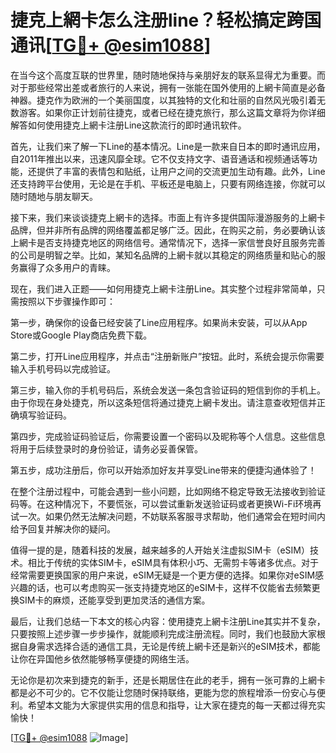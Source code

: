 # 捷克上網卡怎么注册line？轻松搞定跨国通讯[[TG💪+ @esim1088](https://t.me/s/esim1088)]

在当今这个高度互联的世界里，随时随地保持与亲朋好友的联系显得尤为重要。而对于那些经常出差或者旅行的人来说，拥有一张能在国外使用的上網卡简直是必备神器。捷克作为欧洲的一个美丽国度，以其独特的文化和壮丽的自然风光吸引着无数游客。如果你正计划前往捷克，或者已经在捷克旅行，那么这篇文章将为你详细解答如何使用捷克上網卡注册Line这款流行的即时通讯软件。

首先，让我们来了解一下Line的基本情况。Line是一款来自日本的即时通讯应用，自2011年推出以来，迅速风靡全球。它不仅支持文字、语音通话和视频通话等功能，还提供了丰富的表情包和贴纸，让用户之间的交流更加生动有趣。此外，Line还支持跨平台使用，无论是在手机、平板还是电脑上，只要有网络连接，你就可以随时随地与朋友聊天。

接下来，我们来谈谈捷克上網卡的选择。市面上有许多提供国际漫游服务的上網卡品牌，但并非所有品牌的网络覆盖都足够广泛。因此，在购买之前，务必要确认该上網卡是否支持捷克地区的网络信号。通常情况下，选择一家信誉良好且服务完善的公司是明智之举。比如，某知名品牌的上網卡就以其稳定的网络质量和贴心的服务赢得了众多用户的青睐。

现在，我们进入正题——如何用捷克上網卡注册Line。其实整个过程非常简单，只需按照以下步骤操作即可：

第一步，确保你的设备已经安装了Line应用程序。如果尚未安装，可以从App Store或Google Play商店免费下载。

第二步，打开Line应用程序，并点击“注册新账户”按钮。此时，系统会提示你需要输入手机号码以完成验证。

第三步，输入你的手机号码后，系统会发送一条包含验证码的短信到你的手机上。由于你现在身处捷克，所以这条短信将通过捷克上網卡发出。请注意查收短信并正确填写验证码。

第四步，完成验证码验证后，你需要设置一个密码以及昵称等个人信息。这些信息将用于后续登录时的身份验证，请务必妥善保管。

第五步，成功注册后，你可以开始添加好友并享受Line带来的便捷沟通体验了！

在整个注册过程中，可能会遇到一些小问题，比如网络不稳定导致无法接收到验证码等。在这种情况下，不要慌张，可以尝试重新发送验证码或者更换Wi-Fi环境再试一次。如果仍然无法解决问题，不妨联系客服寻求帮助，他们通常会在短时间内给予回复并解决你的疑问。

值得一提的是，随着科技的发展，越来越多的人开始关注虚拟SIM卡（eSIM）技术。相比于传统的实体SIM卡，eSIM具有体积小巧、无需剪卡等诸多优点。对于经常需要更换国家的用户来说，eSIM无疑是一个更方便的选择。如果你对eSIM感兴趣的话，也可以考虑购买一张支持捷克地区的eSIM卡，这样不仅能省去频繁更换SIM卡的麻烦，还能享受到更加灵活的通信方案。

最后，让我们总结一下本文的核心内容：使用捷克上網卡注册Line其实并不复杂，只要按照上述步骤一步步操作，就能顺利完成注册流程。同时，我们也鼓励大家根据自身需求选择合适的通信工具，无论是传统上網卡还是新兴的eSIM技术，都能让你在异国他乡依然能够畅享便捷的网络生活。

无论你是初次来到捷克的新手，还是长期居住在此的老手，拥有一张可靠的上網卡都是必不可少的。它不仅能让您随时保持联络，更能为您的旅程增添一份安心与便利。希望本文能为大家提供实用的信息和指导，让大家在捷克的每一天都过得充实愉快！

[[TG💪+ @esim1088](https://t.me/s/esim1088) ![Image](https://i.postimg.cc/4NQfJmqS/Snipaste-2025-05-13-00-14-12.png)]